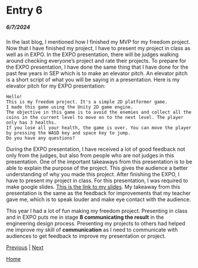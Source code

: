 # Entry 6
##### 6/7/2024
In the last blog, I mentioned how I finished my MVP for my freedom project. Now that I have finished my project, I have to present my project in class as well as in EXPO. In the EXPO presentation, there will be judges walking around checking everyone’s project and rate their projects. To prepare for the EXPO presentation, I have done the same thing that I have done for the past few years in SEP which is to make an elevator pitch. An elevator pitch is a short script of what you will be saying in a presentation. Here is my elevator pitch for my EXPO presentation:
```
Hello!
This is my freedom project. It's a simple 2D platformer game.
I made this game using the Unity 2D game engine.
The objective in this game is to avoid the enemies and collect all the coins in the current level to move on to the next level. The player only has 3 healths.
If you lose all your health, the game is over. You can move the player by pressing the WASD key and space key to jump.
Do you have any questions?
```

During the EXPO presentation, I have received a lot of good feedback not only from the judges, but also from people who are not judges in this presentation. One of the important takeaways from this presentation is to be able to explain the purpose of the project. This gives the audience a better understanding of why you made this project. After finishing the EXPO, I have to present my project in class. For this presentation, I was required to make google slides. [This is the link to my slides](https://docs.google.com/presentation/d/1qY2NshZXuGptx4GbHIlII8QKRh3Xx4VYfkNkhpxLmto/edit). My takeaway from this presentation is the same as the feedback for improvements that my teacher gave me, which is to speak louder and make eye contact with the audience.

This year I had a lot of fun making my freedom project. Presenting in class and in EXPO puts me in stage **8 communicating the result** in the engineering design process. Presenting my projects to others had helped me improve my skill of  **communication** as I need to communicate with audiences to get feedback to improve my presentation or project.


[Previous](entry05.md) | [Next](entry07.md)

[Home](../README.md)
